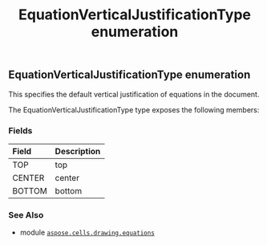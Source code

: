 ﻿---
title: EquationVerticalJustificationType enumeration
second_title: Aspose.Cells for Python via .NET API References
description: 
type: docs
weight: 290
url: /aspose.cells.drawing.equations/equationverticaljustificationtype/
is_root: false
---

## EquationVerticalJustificationType enumeration

This specifies the default vertical justification of equations in the document.



The EquationVerticalJustificationType type exposes the following members:

### Fields
| Field | Description |
| :- | :- |
| TOP | top |
| CENTER | center |
| BOTTOM | bottom |



### See Also
* module [`aspose.cells.drawing.equations`](..)
